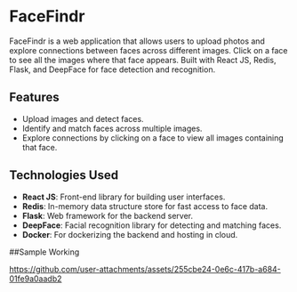 # FaceFindr

FaceFindr is a web application that allows users to upload photos and explore connections between faces across different images. Click on a face to see all the images where that face appears. Built with React JS, Redis, Flask, and DeepFace for face detection and recognition.

## Features
- Upload images and detect faces.
- Identify and match faces across multiple images.
- Explore connections by clicking on a face to view all images containing that face.

## Technologies Used

- **React JS**: Front-end library for building user interfaces.
- **Redis**: In-memory data structure store for fast access to face data.
- **Flask**: Web framework for the backend server.
- **DeepFace**: Facial recognition library for detecting and matching faces.
- **Docker**: For dockerizing the backend and hosting in cloud.


##Sample Working

https://github.com/user-attachments/assets/255cbe24-0e6c-417b-a684-01fe9a0aadb2
